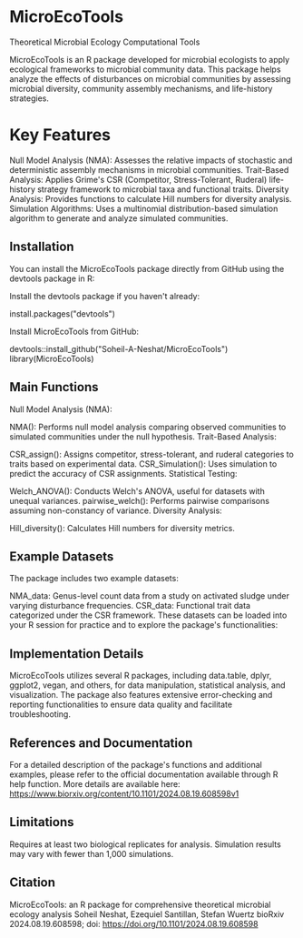 # MicroEcoTools
Theoretical Microbial Ecology Computational Tools

MicroEcoTools is an R package developed for microbial ecologists to apply ecological frameworks to microbial community data. This package helps analyze the effects of disturbances on microbial communities by assessing microbial diversity, community assembly mechanisms, and life-history strategies.

# Key Features
Null Model Analysis (NMA): Assesses the relative impacts of stochastic and deterministic assembly mechanisms in microbial communities.
Trait-Based Analysis: Applies Grime's CSR (Competitor, Stress-Tolerant, Ruderal) life-history strategy framework to microbial taxa and functional traits.
Diversity Analysis: Provides functions to calculate Hill numbers for diversity analysis.
Simulation Algorithms: Uses a multinomial distribution-based simulation algorithm to generate and analyze simulated communities.

## Installation
You can install the MicroEcoTools package directly from GitHub using the devtools package in R:

Install the devtools package if you haven't already:

install.packages("devtools")

Install MicroEcoTools from GitHub:

devtools::install_github("Soheil-A-Neshat/MicroEcoTools")
library(MicroEcoTools)

## Main Functions
Null Model Analysis (NMA):

NMA(): Performs null model analysis comparing observed communities to simulated communities under the null hypothesis.
Trait-Based Analysis:

CSR_assign(): Assigns competitor, stress-tolerant, and ruderal categories to traits based on experimental data.
CSR_Simulation(): Uses simulation to predict the accuracy of CSR assignments.
Statistical Testing:

Welch_ANOVA(): Conducts Welch's ANOVA, useful for datasets with unequal variances.
pairwise_welch(): Performs pairwise comparisons assuming non-constancy of variance.
Diversity Analysis:

Hill_diversity(): Calculates Hill numbers for diversity metrics.

## Example Datasets
The package includes two example datasets:

NMA_data: Genus-level count data from a study on activated sludge under varying disturbance frequencies.
CSR_data: Functional trait data categorized under the CSR framework.
These datasets can be loaded into your R session for practice and to explore the package's functionalities:

## Implementation Details
MicroEcoTools utilizes several R packages, including data.table, dplyr, ggplot2, vegan, and others, for data manipulation, statistical analysis, and visualization. The package also features extensive error-checking and reporting functionalities to ensure data quality and facilitate troubleshooting.

## References and Documentation
For a detailed description of the package's functions and additional examples, please refer to the official documentation available through R help function.
More details are available here: https://www.biorxiv.org/content/10.1101/2024.08.19.608598v1

## Limitations
Requires at least two biological replicates for analysis.
Simulation results may vary with fewer than 1,000 simulations.

## Citation
MicroEcoTools: an R package for comprehensive theoretical microbial ecology analysis
Soheil Neshat, Ezequiel Santillan, Stefan Wuertz
bioRxiv 2024.08.19.608598; doi: https://doi.org/10.1101/2024.08.19.608598
